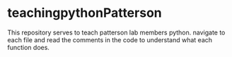 # teachingpythonPatterson
This repository serves to teach patterson lab members python.
navigate to each file and read the comments in the code to understand what each function does.

